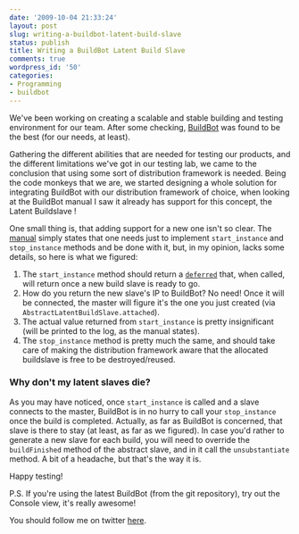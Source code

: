 ```yaml
---
date: '2009-10-04 21:33:24'
layout: post
slug: writing-a-buildbot-latent-build-slave
status: publish
title: Writing a BuildBot Latent Build Slave
comments: true
wordpress_id: '50'
categories:
- Programming
- buildbot
---
```


We've been working on creating a scalable and stable building and testing environment for our team.
After some checking, [BuildBot](http://buildbot.net) was found to be the best (for our needs, at least).

Gathering the different abilities that are needed for testing our products, and the different limitations we've got in our testing lab, we came to the conclusion that using some sort of distribution framework is needed. Being the code monkeys that we are, we started designing a whole solution for integrating BuildBot with our distribution framework of choice, when looking at the BuildBot manual I saw it already has support for this concept, the Latent Buildslave !

One small thing is, that adding support for a new one isn't so clear. The [manual](http://djmitche.github.com/buildbot/docs/0.7.11/#Writing-New-Latent-Buildslaves) simply states that one needs just to implement `start_instance` and `stop_instance` methods and be done with it, but, in my opinion, lacks some details, so here is what we figured:

  1. The `start_instance` method should return a [`deferred`](http://twistedmatrix.com/projects/core/documentation/howto/defer.html) that, when called, will return once a new build slave is ready to go.
  2. How do you return the new slave's IP to BuildBot? No need! Once it will be connected, the master will figure it's the one you just created (via `AbstractLatentBuildSlave.attached`).
  3. The actual value returned from `start_instance` is pretty insignificant (will be printed to the log, as the manual states).
  4. The `stop_instance` method is pretty much the same, and should take care of making the distribution framework aware that the allocated buildslave is free to be destroyed/reused.

### Why don't my latent slaves die?

As you may have noticed, once `start_instance` is called and a slave connects to the master, BuildBot is in no hurry to call your `stop_instance` once the build is completed. Actually, as far as BuildBot is concerned, that slave is there to stay (at least, as far as we figured). In case you'd rather to generate a new slave for each build, you will need to override the `buildFinished` method of the abstract slave, and in it call the `unsubstantiate` method. A bit of a headache, but that's the way it is.

Happy testing!

P.S. If you're using the latest BuildBot (from the git repository), try out the Console view, it's really awesome!

You should follow me on twitter [here](http://twitter.com/avivby).
